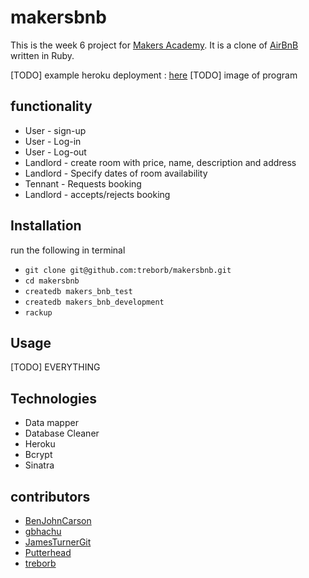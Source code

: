# makersbnb
This is the week 6 project for [Makers Academy](http://www.makersacademy.com/). It is a clone of [AirBnB](https://www.airbnb.co.uk/) written in Ruby.

[TODO] example heroku deployment : [here](http://makers-bnb-best-bnb.herokuapp.com/)
[TODO] image of program

functionality
---
* User - sign-up
* User - Log-in
* User - Log-out
* Landlord - create room with price, name, description and address
* Landlord - Specify dates of room availability
* Tennant - Requests booking
* Landlord - accepts/rejects booking

Installation
---
run the following in terminal

* `git clone git@github.com:treborb/makersbnb.git`
* `cd makersbnb`
* `createdb makers_bnb_test`
* `createdb makers_bnb_development`
* `rackup`

Usage
---
[TODO] EVERYTHING

Technologies
---
* Data mapper
* Database Cleaner
* Heroku
* Bcrypt
* Sinatra

contributors
---
* [BenJohnCarson](https://github.com/BenJohnCarson)
* [gbhachu](https://github.com/gbhachu)
* [JamesTurnerGit](https://github.com/JamesTurnerGit)
* [Putterhead](https://github.com/Putterhead)
* [treborb](https://github.com/treborb)
